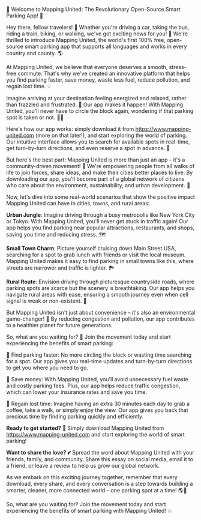 🚀 Welcome to Mapping United: The Revolutionary Open-Source Smart Parking App! 🎉

Hey there, fellow travelers! 👋 Whether you're driving a car, taking the bus, riding a train, biking, or walking, we've got exciting news for you! 📣 We're thrilled to introduce Mapping United, the world's first 100% free, open-source smart parking app that supports all languages and works in every country and county. 🌎

At Mapping United, we believe that everyone deserves a smooth, stress-free commute. That's why we've created an innovative platform that helps you find parking faster, save money, waste less fuel, reduce pollution, and regain lost time. 💡

Imagine arriving at your destination feeling energized and relaxed, rather than frazzled and frustrated. 🙌 Our app makes it happen! With Mapping United, you'll never have to circle the block again, wondering if that parking spot is taken or not. 🔴💨

Here's how our app works: simply download it from https://www.mapping-united.com (more on that later!), and start exploring the world of parking. Our intuitive interface allows you to search for available spots in real-time, get turn-by-turn directions, and even reserve a spot in advance. 📍

But here's the best part: Mapping United is more than just an app – it's a community-driven movement! 💪 We're empowering people from all walks of life to join forces, share ideas, and make their cities better places to live. By downloading our app, you'll become part of a global network of citizens who care about the environment, sustainability, and urban development. 🌟

Now, let's dive into some real-world scenarios that show the positive impact Mapping United can have in cities, towns, and rural areas:

**Urban Jungle**: Imagine driving through a busy metropolis like New York City or Tokyo. With Mapping United, you'll never get stuck in traffic again! Our app helps you find parking near popular attractions, restaurants, and shops, saving you time and reducing stress. 🗺️

**Small Town Charm**: Picture yourself cruising down Main Street USA, searching for a spot to grab lunch with friends or visit the local museum. Mapping United makes it easy to find parking in small towns like this, where streets are narrower and traffic is lighter. 🏞️

**Rural Route**: Envision driving through picturesque countryside roads, where parking spots are scarce but the scenery is breathtaking. Our app helps you navigate rural areas with ease, ensuring a smooth journey even when cell signal is weak or non-existent. 🌄

But Mapping United isn't just about convenience – it's also an environmental game-changer! 💚 By reducing congestion and pollution, our app contributes to a healthier planet for future generations.

So, what are you waiting for? 🤔 Join the movement today and start experiencing the benefits of smart parking:

🌟 Find parking faster: No more circling the block or wasting time searching for a spot. Our app gives you real-time updates and turn-by-turn directions to get you where you need to go.

💸 Save money: With Mapping United, you'll avoid unnecessary fuel waste and costly parking fees. Plus, our app helps reduce traffic congestion, which can lower your insurance rates and save you time.

🌟 Regain lost time: Imagine having an extra 30 minutes each day to grab a coffee, take a walk, or simply enjoy the view. Our app gives you back that precious time by finding parking quickly and efficiently.

**Ready to get started?** 🎉 Simply download Mapping United from https://www.mapping-united.com and start exploring the world of smart parking!

**Want to share the love?** 💕 Spread the word about Mapping United with your friends, family, and community. Share this essay on social media, email it to a friend, or leave a review to help us grow our global network.

As we embark on this exciting journey together, remember that every download, every share, and every conversation is a step towards building a smarter, cleaner, more connected world – one parking spot at a time! 🌎💪

So, what are you waiting for? Join the movement today and start experiencing the benefits of smart parking with Mapping United! 💥